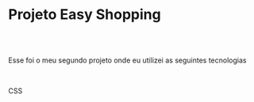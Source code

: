 <h1>Projeto Easy Shopping</h1>
<br/>
<br/>
<p>Esse foi o meu segundo projeto onde eu utilizei as seguintes tecnologias</p>
<br>
<p>CSS</p>
